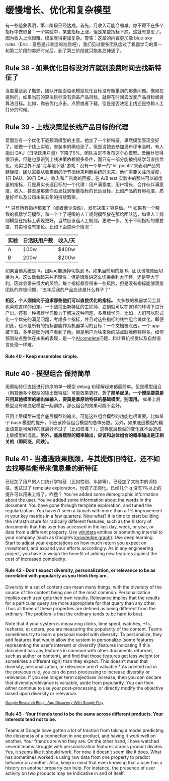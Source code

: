 # 缓慢增长、优化和复杂模型

有一些迹象表明，第二阶段已经达成。首先，月收入可能会缩减。你不得不在多个指标中做取舍：一个实验中，某些指标上涨，但是某些指标下跌。这就有意思了。因为收入上涨很难，模型就得更加复杂。警告：这章的内容更加像 blue-sky rules（Eric：意思是非普适的准则吧），我们见过很多团队度过了机器学习的第一和第二阶段的美好时光后，到了第三阶段就只能各显神通了。

## Rule 38 - 如果优化目标没对齐就别浪费时间去找新特征了

 当度量达到了瓶颈，团队开始面临老模型优化目标没有衡量到的那些问题。像刚在提到的，如果当前的算法目标没有涵盖产品目标，就得花时间去改变产品目标或者算法目标。比如，你去优化点击，点赞或者下载，但是是否决定上线还是依赖人工打分的时候。

## Rule 39 - 上线决策是长线产品目标的代理

 爱丽丝有一个优化下载预测模型的主意。她加了一个新特征，果然模型表现变好了。她做一个线上实验，安装率的确也涨了。但是当她去参加发布评审会时，有人指出 DAU（日活跃用户量）下降了5%。团队决定不发布这个心模型。爱丽丝觉得很沮丧，但是也意识到上线决策依赖很多条件，而只有一部分能被机器学习直接优化。现实世界不是"龙与地下城"游戏：没有一个单一的"hit points"来表明产品的健康度。团队需要从收集到的所有指标来判断系统的未来。他们需要关注沉浸度，1日 DAU，30日 DAU，收入和广告商的回报。在 A/B test 实验中的那些可以被度量的指标，只是真实长远目标的一个代理：用户满意度，用户增长，合作伙伴满意度，收入，甚至是那些你没发找到衡量指标的长远目标，比如产品的有用程度，质量好坏以及公司未来五年的持续繁荣。

** 只有所有指标都涨了（或者至少没跌），发布决策才容易做。** 如果有一个精致的机器学习模型，和一个土了吧唧的人工规则模型放在那给团队选，如果人工规则模型在指标上表现更好，当然应该选人工规则。更进一步，关于不同指标的重要度，其实也没有定论。比如下面这两个情况：

| 实验 |  日活跃用户数 | 收入/天 |
|------|-------------|--------|
| A     | 100w    | $400w  |
| B     | 200w    | $200w  |

 如果当前系统是 A，团队可能选择切换到 B。如果当前用的是 B，团队也能原因切换为 A。这么做看起来并不理性：但是很难讲这么切换会利大于弊，还是弊大于利，因此会带来很大的风险。每个指标都会带来一些风险，但是没有指标能够涵盖团队的终极问题，"五年后我的产品应该是什么样子？"

**相反，个人则倾向于追求那些他们可以直接优化的指标。** 大多数的机器学习工具也喜欢这样的设定。一个鼓捣出新特征的工程师，立刻就可以在这样的环境下进行产出。还有一种机器学习致力于解决这种问题，多目标学习。比如，人们可以形式化一个优先的满足问题，考虑多个指标，并且对这些指标的线性组合做优化。即便如此，也不是所有的指标都能作为机器学习的目标：一个文档被点击，一个 app 被下载，多半是因为用户看到了他。但是用户为啥来你的站点缺难解释得多。如何预测站点整体在未来的表现，是一个[AI­complete](https://en.wikipedia.org/wiki/AI-complete)问题，和计算机视觉以及自然语言处理一样难。

#### Rule 40 - Keep ensembles simple.
## Rule 40 - 模型组合 保持简单

 用原始特征直接进行排序的单一模型 debug 和理解起来都最简单。但是模型组合（用其他多个模型的输出做特征）可能效果更好。**为了简单起见，一个模型要莫是只用其他模型的输出做输入，要莫是拿原始特征的基础模型，别混用。** 如果上层模型没有和底层模型一起训练，那么组合的效果可能不会好。

 只用上层模型来组合底层模型的输出。可能这些组合模型的功能也很重要。比如某个 base 模型的提升，不应该降低组合模型的总体分数。另外，如果底层模型的输出语意是可解释的就最好不过了（比如校准？），这样底层模型的变化就不会造成上层模型的混乱。**另外，底层模型的概率输出，应该和总体组合的概率输出是正相关的（即同涨，同跌）。**

## Rule 41 - 当遭遇效果瓶颈，与其提炼旧特征，还不如去找哪些能带来信息量的新特征

 已经加了用户的人口统计学特征（比如性别、年龄等），已经加了文档中的词特征，也试过了 template exploration，也调了正则化。已经几个 q 没有1%以上的提升可以用来上线了。咋整？
You’ve added some demographic information about the user. You've added some information about the words in the document. You have gone through template exploration, and tuned the
regularization. You haven’t seen a launch with more than a 1% improvement in your key metrics in a few quarters. Now what?
It is time to start building the infrastructure for radically different features, such as the history of documents that this user has accessed in the last day, week, or year, or data from a different property. Use [wikidata](https://en.wikipedia.org/wiki/Wikidata) entities or something internal to your company (such as Google’s [knowledge graph](https://en.wikipedia.org/wiki/Knowledge_Graph)). Use deep learning. Start to adjust your expectations on how much return you expect on investment, and expand your efforts accordingly. As in any engineering project, you have to weigh the benefit of adding new features against the cost of increased complexity.

#### Rule 42 - Don't expect diversity, personalization, or relevance to be as correlated with popularity as you think they are.

Diversity in a set of content can mean many things, with the diversity of the source of the content being one of the most common. Personalization implies each user gets their own results. Relevance implies that the results for a particular query are more appropriate for that query than any other. Thus all three of these properties are defined as being different from the ordinary.
The problem is that the ordinary tends to be hard to beat.

Note that if your system is measuring clicks, time spent, watches, +1s, reshares, et cetera, you are measuring the popularity of the content. Teams sometimes try to learn a personal model with diversity. To personalize, they add features that would allow the system to personalize (some features representing the user’s interest) or diversify (features indicating if this document has any features in common with other documents returned, such as author or content), and find that those features get less weight (or sometimes a different sign) than they expect. This doesn’t mean that diversity, personalization, or relevance aren’t valuable.\* As pointed out in the previous rule, you can do post-­processing to increase diversity or relevance. If you see longer term objectives increase, then you can declare that diversity/relevance is valuable, aside from popularity. You can then either continue to use your post­-processing, or directly modify the objective based upon diversity or relevance.

<sup>[Google Research Blog - App Discovery With Google Play](https://research.googleblog.com/2016/12/app-discovery-with-google-play-part-2.html?m=1)

#### Rule 43 - Your friends tend to be the same across different products. Your interests tend not to be.

Teams at Google have gotten a lot of traction from taking a model predicting the closeness of a connection in one product, and having it work well on another. Your friends are who they are. On the other hand, I have watched several teams struggle with personalization features across product divides. Yes, it seems like it should work. For now, it doesn’t seem like it does. What has sometimes worked is using raw data from one property to predict behavior on another. Also, keep in mind that even knowing that a user has a history on another property can help. For instance, the presence of user activity on two products may be indicative in and of itself.
